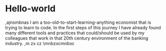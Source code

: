 # Hello-world

,ajnsmbnas
I am a too-old-to-start-learning-anything economist that is trying to learn to code.
In the first steps of this journey I have already found many different tools and practices that could/should be used by my colleagues that work in that 20th century environment of the banking industry. 
,m zx cz
\mnbzxcmnbxc
